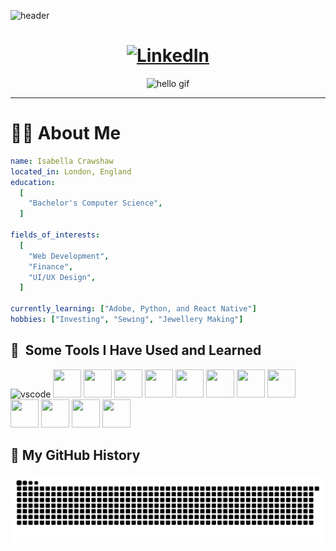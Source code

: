 ![header](https://capsule-render.vercel.app/api?type=wave&color=gradient&height=300&section=header&text=Hey%20Everyone&fontSize=90)

<h1 align="center">
  <a href="https://www.linkedin.com/in/isabella-crawshaw-946b382b9?utm_source=share&utm_campaign=share_via&utm_content=profile&utm_medium=android_app">
    <img src="https://github.com/user-attachments/assets/00b1789b-14af-4093-bdce-b40258859feb" width="50" height="50" alt="LinkedIn"/>
  </a>
</h1>

<div align="center">
  <img src="https://media.giphy.com/media/bcKmIWkUMCjVm/giphy.gif" width="480" height="350" alt="hello gif"/>
</div>

---

# 👩‍💻 About Me 

```yaml
name: Isabella Crawshaw
located_in: London, England
education:
  [
    "Bachelor's Computer Science",
  ]

fields_of_interests:
  [
    "Web Development",
    "Finance",
    "UI/UX Design",
  ]
  
currently_learning: ["Adobe, Python, and React Native"]
hobbies: ["Investing", "Sewing", "Jewellery Making"]
```
<h2> 🚀 &nbsp;Some Tools I Have Used and Learned</h2>
<p align="left">

<img src="https://cdn.jsdelivr.net/gh/devicons/devicon@latest/icons/vscode/vscode-original-wordmark.svg" alt="vscode" width="45" height="45"/>
<img src="https://cdn.jsdelivr.net/gh/devicons/devicon@latest/icons/figma/figma-original.svg" width="45" height="45"/>
<img src="https://cdn.jsdelivr.net/gh/devicons/devicon@latest/icons/jira/jira-original-wordmark.svg" width="45" height="45"/>
<img src="https://cdn.jsdelivr.net/gh/devicons/devicon@latest/icons/confluence/confluence-original-wordmark.svg" width="45" height="45"/>
<img src="https://cdn.jsdelivr.net/gh/devicons/devicon@latest/icons/canva/canva-original.svg" width="45" height="45"/>
<img src="https://cdn.jsdelivr.net/gh/devicons/devicon@latest/icons/java/java-original-wordmark.svg" width="45" height="45"/>
<img src="https://cdn.jsdelivr.net/gh/devicons/devicon@latest/icons/react/react-original-wordmark.svg" width="45" height="45" />
<img src="https://cdn.jsdelivr.net/gh/devicons/devicon@latest/icons/mysql/mysql-original-wordmark.svg" width="45" height="45"/>
<img src="https://cdn.jsdelivr.net/gh/devicons/devicon@latest/icons/javascript/javascript-original.svg" width="45" height="45" />
<img src="https://cdn.jsdelivr.net/gh/devicons/devicon@latest/icons/supabase/supabase-original-wordmark.svg" width="45" height="45"/>
<img src="https://cdn.jsdelivr.net/gh/devicons/devicon@latest/icons/intellij/intellij-original.svg" width="45" height="45"/>
<img src="https://cdn.jsdelivr.net/gh/devicons/devicon@latest/icons/matlab/matlab-original.svg" width="45" height="45" />
<img src="https://cdn.jsdelivr.net/gh/devicons/devicon@latest/icons/gradle/gradle-original-wordmark.svg" width="45" height="45"/>      
          
</p>

## 🐍 My GitHub History 
![Snake animation](https://github.com/IsabellaCrawshaw/IsabellaCrawshaw/blob/output/github-contribution-grid-snake.svg)
